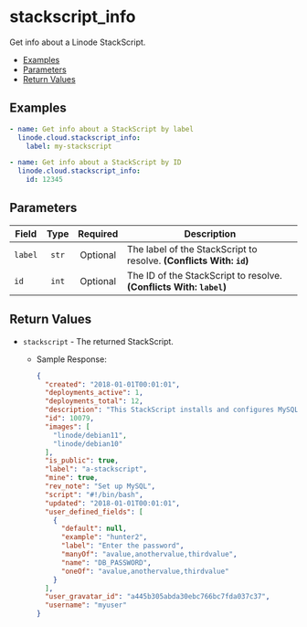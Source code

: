 # stackscript_info

Get info about a Linode StackScript.

- [Examples](#examples)
- [Parameters](#parameters)
- [Return Values](#return-values)

## Examples

```yaml
- name: Get info about a StackScript by label
  linode.cloud.stackscript_info:
    label: my-stackscript
```

```yaml
- name: Get info about a StackScript by ID
  linode.cloud.stackscript_info:
    id: 12345
```


## Parameters

| Field     | Type | Required | Description                                                                  |
|-----------|------|----------|------------------------------------------------------------------------------|
| `label` | <center>`str`</center> | <center>Optional</center> | The label of the StackScript to resolve.  **(Conflicts With: `id`)** |
| `id` | <center>`int`</center> | <center>Optional</center> | The ID of the StackScript to resolve.  **(Conflicts With: `label`)** |

## Return Values

- `stackscript` - The returned StackScript.

    - Sample Response:
        ```json
        {
          "created": "2018-01-01T00:01:01",
          "deployments_active": 1,
          "deployments_total": 12,
          "description": "This StackScript installs and configures MySQL",
          "id": 10079,
          "images": [
            "linode/debian11",
            "linode/debian10"
          ],
          "is_public": true,
          "label": "a-stackscript",
          "mine": true,
          "rev_note": "Set up MySQL",
          "script": "#!/bin/bash",
          "updated": "2018-01-01T00:01:01",
          "user_defined_fields": [
            {
              "default": null,
              "example": "hunter2",
              "label": "Enter the password",
              "manyOf": "avalue,anothervalue,thirdvalue",
              "name": "DB_PASSWORD",
              "oneOf": "avalue,anothervalue,thirdvalue"
            }
          ],
          "user_gravatar_id": "a445b305abda30ebc766bc7fda037c37",
          "username": "myuser"
        }
        ```


